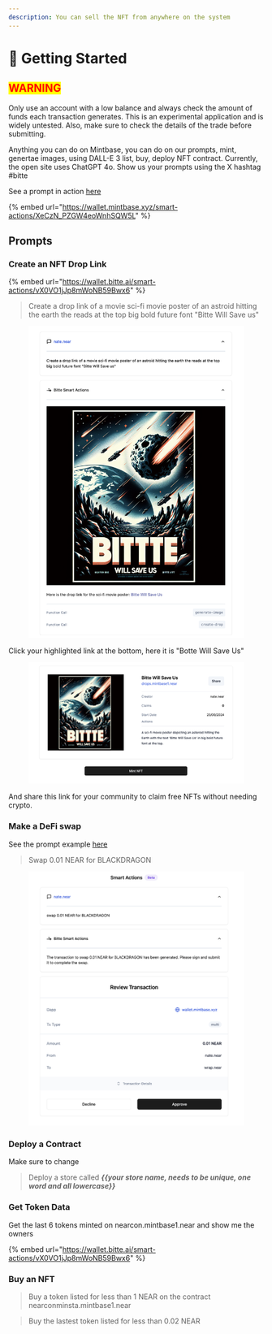 ```yaml
---
description: You can sell the NFT from anywhere on the system
---
```


# 🤖 Getting Started

## <mark style="color:red;background-color:yellow;">WARNING</mark>

Only use an account with a low balance and always check the amount of funds each transaction generates. This is an experimental application and is widely untested. Also, make sure to check the details of the trade before submitting.

Anything you can do on Mintbase, you can do on our prompts, mint, genertae images, using DALL-E 3 list, buy, deploy NFT contract. Currently, the open site uses ChatGPT 4o. Show us your prompts using the X hashtag #bitte

See a prompt in action [here](https://wallet.mintbase.xyz/smart-actions/XeCzN\_PZGW4eoWnhSQW5L)

{% embed url="https://wallet.mintbase.xyz/smart-actions/XeCzN_PZGW4eoWnhSQW5L" %}

## Prompts

### &#x20;Create an NFT Drop Link

{% embed url="https://wallet.bitte.ai/smart-actions/vX0VO1jJp8mWoNB59Bwx6" %}

> Create a drop link of a movie sci-fi movie poster of an astroid hitting the earth the reads at the top big bold future font "Bitte Will Save us"

<figure><img src="../.gitbook/assets/Screenshot 2024-06-25 at 10.18.15.png" alt=""><figcaption></figcaption></figure>

Click your highlighted link at the bottom, here it is "Botte Will Save Us"

<figure><img src="../.gitbook/assets/Screenshot 2024-06-25 at 10.20.47.png" alt=""><figcaption></figcaption></figure>

And share this link for your community to claim free NFTs without needing crypto.



### Make a DeFi swap

See the prompt example [here](https://wallet.bitte.ai/smart-actions/kOsutTzBfhvlNPdwhCdti)

> Swap 0.01 NEAR for BLACKDRAGON

<figure><img src="../.gitbook/assets/Screenshot 2024-06-25 at 10.27.11.png" alt=""><figcaption></figcaption></figure>

### Deploy a Contract

Make sure to change

> Deploy a store called _**\{{your store name, needs to be unique, one word and all lowercase\}}**_&#x20;



### Get Token Data

Get the last 6 tokens minted on nearcon.mintbase1.near and show me the owners

{% embed url="https://wallet.bitte.ai/smart-actions/vX0VO1jJp8mWoNB59Bwx6" %}

### Buy an NFT

> Buy a token listed for less than 1 NEAR on the contract nearconminsta.mintbase1.near

> Buy the lastest token listed for less than 0.02 NEAR









